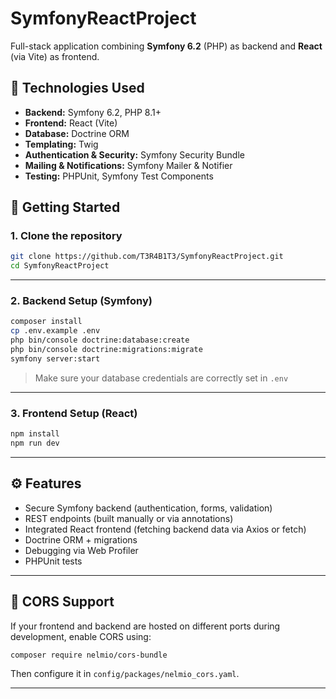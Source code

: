 # SymfonyReactProject

Full-stack application combining **Symfony 6.2** (PHP) as backend and **React** (via Vite) as frontend.

## 🧰 Technologies Used

- **Backend:** Symfony 6.2, PHP 8.1+
- **Frontend:** React (Vite)
- **Database:** Doctrine ORM
- **Templating:** Twig
- **Authentication & Security:** Symfony Security Bundle
- **Mailing & Notifications:** Symfony Mailer & Notifier
- **Testing:** PHPUnit, Symfony Test Components

## 🚀 Getting Started

### 1. Clone the repository

```bash
git clone https://github.com/T3R4B1T3/SymfonyReactProject.git
cd SymfonyReactProject
```

---

### 2. Backend Setup (Symfony)

```bash
composer install
cp .env.example .env
php bin/console doctrine:database:create
php bin/console doctrine:migrations:migrate
symfony server:start
```

> Make sure your database credentials are correctly set in `.env`

---

### 3. Frontend Setup (React)

```bash
npm install
npm run dev
```

---

## ⚙️ Features

- Secure Symfony backend (authentication, forms, validation)
- REST endpoints (built manually or via annotations)
- Integrated React frontend (fetching backend data via Axios or fetch)
- Doctrine ORM + migrations
- Debugging via Web Profiler
- PHPUnit tests

---

## 🔐 CORS Support

If your frontend and backend are hosted on different ports during development, enable CORS using:

```bash
composer require nelmio/cors-bundle
```

Then configure it in `config/packages/nelmio_cors.yaml`.

---
